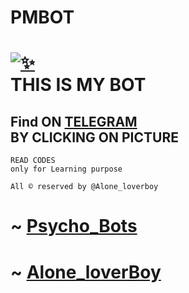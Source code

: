 # PMBOT 

# [![✨](https://telegra.ph/file/82eeadb54342995110903.jpg)](https://t.me/LbjiBot) <br>THIS IS MY BOT 

## Find ON [TELEGRAM](https://t.me/LbjiBot)<br>BY CLICKING ON PICTURE
```python3
READ CODES
only for Learning purpose  

All © reserved by @Alone_loverboy

```
# ~ [Psycho_Bots](https://t.me/Psycho_Bots)
# ~ [Alone_loverBoy](https://t.me/Alone_loverboy)
